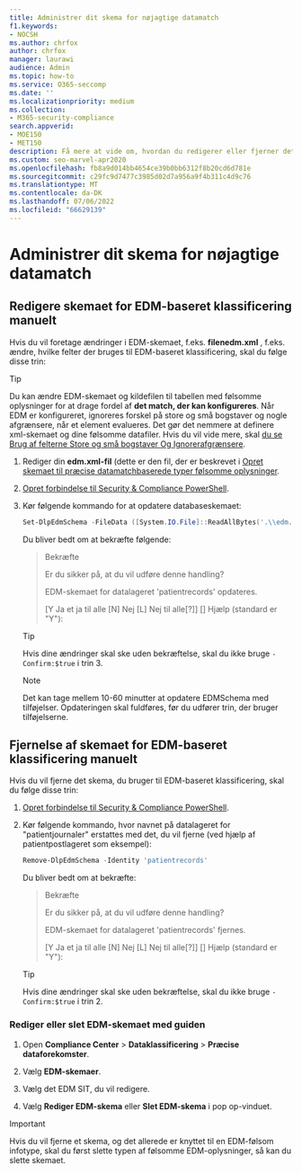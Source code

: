 ```yaml
---
title: Administrer dit skema for nøjagtige datamatch
f1.keywords:
- NOCSH
ms.author: chrfox
author: chrfox
manager: laurawi
audience: Admin
ms.topic: how-to
ms.service: O365-seccomp
ms.date: ''
ms.localizationpriority: medium
ms.collection:
- M365-security-compliance
search.appverid:
- MOE150
- MET150
description: Få mere at vide om, hvordan du redigerer eller fjerner det nøjagtige skema til datamatch.
ms.custom: seo-marvel-apr2020
ms.openlocfilehash: fb8a9d014bb4654ce39b0bb6312f8b20cd6d781e
ms.sourcegitcommit: c29fc9d7477c3985d02d7a956a9f4b311c4d9c76
ms.translationtype: MT
ms.contentlocale: da-DK
ms.lasthandoff: 07/06/2022
ms.locfileid: "66629139"
---
```

# <a name="manage-your-exact-data-match-schema"></a>Administrer dit skema for nøjagtige datamatch

## <a name="editing-the-schema-for-edm-based-classification-manually"></a>Redigere skemaet for EDM-baseret klassificering manuelt

Hvis du vil foretage ændringer i EDM-skemaet, f.eks. **filenedm.xml** , f.eks. ændre, hvilke felter der bruges til EDM-baseret klassificering, skal du følge disse trin:

> [!TIP]
> Du kan ændre EDM-skemaet og kildefilen til tabellen med følsomme oplysninger for at drage fordel af **det match, der kan konfigureres**. Når EDM er konfigureret, ignoreres forskel på store og små bogstaver og nogle afgrænsere, når et element evalueres. Det gør det nemmere at definere xml-skemaet og dine følsomme datafiler. Hvis du vil vide mere, skal [du se Brug af felterne Store og små bogstaver Og Ignorerafgrænsere](sit-get-started-exact-data-match-create-schema.md#using-the-caseinsensitive-and-ignoreddelimiters-fields).

1. Rediger din **edm.xml-fil** (dette er den fil, der er beskrevet i [Opret skemaet til præcise datamatchbaserede typer følsomme oplysninger](sit-get-started-exact-data-match-create-schema.md#create-the-schema-for-exact-data-match-based-sensitive-information-types).

2. [Opret forbindelse til Security & Compliance PowerShell](/powershell/exchange/connect-to-scc-powershell).

3. Kør følgende kommando for at opdatere databaseskemaet:

      ```powershell
      Set-DlpEdmSchema -FileData ([System.IO.File]::ReadAllBytes('.\\edm.xml')) -Confirm:$true
      ```

      Du bliver bedt om at bekræfte følgende:

      > Bekræfte
      >
      > Er du sikker på, at du vil udføre denne handling?
      >
      > EDM-skemaet for datalageret 'patientrecords' opdateres.
      >
      > \[Y Ja et ja til alle \[N\] Nej \[L\] Nej til alle\[?\]\] \[\] Hjælp (standard er "Y"):

      > [!TIP]
      > Hvis dine ændringer skal ske uden bekræftelse, skal du ikke bruge `-Confirm:$true` i trin 3.

      > [!NOTE]
      > Det kan tage mellem 10-60 minutter at opdatere EDMSchema med tilføjelser. Opdateringen skal fuldføres, før du udfører trin, der bruger tilføjelserne.

## <a name="removing-the-schema-for-edm-based-classification-manually"></a>Fjernelse af skemaet for EDM-baseret klassificering manuelt

Hvis du vil fjerne det skema, du bruger til EDM-baseret klassificering, skal du følge disse trin:

1. [Opret forbindelse til Security & Compliance PowerShell](/powershell/exchange/connect-to-scc-powershell).

2. Kør følgende kommando, hvor navnet på datalageret for "patientjournaler" erstattes med det, du vil fjerne (ved hjælp af patientpostlageret som eksempel):

      ```powershell
      Remove-DlpEdmSchema -Identity 'patientrecords'
      ```

      Du bliver bedt om at bekræfte:

      > Bekræfte
      >
      > Er du sikker på, at du vil udføre denne handling?
      >
      > EDM-skemaet for datalageret 'patientrecords' fjernes.
      >
      > \[Y Ja et ja til alle \[N\] Nej \[L\] Nej til alle\[?\]\] \[\] Hjælp (standard er "Y"):

      > [!TIP]
      > Hvis dine ændringer skal ske uden bekræftelse, skal du ikke bruge `-Confirm:$true` i trin 2.

### <a name="edit-or-delete-the-edm-schema-with-the-wizard"></a>Rediger eller slet EDM-skemaet med guiden

1. Open **Compliance Center** \> **Dataklassificering** \> **Præcise dataforekomster**.

2. Vælg **EDM-skemaer**.

3. Vælg det EDM SIT, du vil redigere.

4. Vælg **Rediger EDM-skema** eller **Slet EDM-skema** i pop op-vinduet.

> [!IMPORTANT]
> Hvis du vil fjerne et skema, og det allerede er knyttet til en EDM-følsom infotype, skal du først slette typen af følsomme EDM-oplysninger, så kan du slette skemaet.
